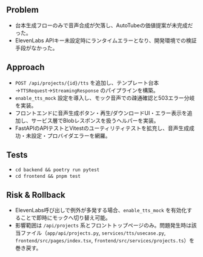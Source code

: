 ## Problem
- 台本生成フローのみで音声合成が欠落し、AutoTubeの価値提案が未完成だった。
- ElevenLabs APIキー未設定時にランタイムエラーとなり、開発環境での検証手段がなかった。

## Approach
- `POST /api/projects/{id}/tts` を追加し、テンプレート台本→`TTSRequest`→`StreamingResponse` のパイプラインを構築。
- `enable_tts_mock` 設定を導入し、モック音声での疎通確認と503エラー分岐を実装。
- フロントエンドに音声生成ボタン・再生/ダウンロードUI・エラー表示を追加し、サービス層でBlobレスポンスを扱うヘルパーを実装。
- FastAPIのAPIテストとVitestのユーティリティテストを拡充し、音声生成成功・未設定・プロバイダエラーを網羅。

## Tests
- `cd backend && poetry run pytest`
- `cd frontend && pnpm test`

## Risk & Rollback
- ElevenLabs呼び出しで例外が多発する場合、`enable_tts_mock` を有効化することで即時にモックへ切り替え可能。
- 影響範囲は `/api/projects` 系とフロントトップページのみ。問題発生時は該当ファイル（`app/api/projects.py`, `services/tts/usecase.py`, `frontend/src/pages/index.tsx`, `frontend/src/services/projects.ts`）を巻き戻す。
